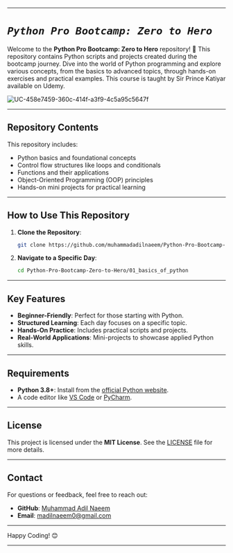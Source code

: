 
------

# ***`Python Pro Bootcamp: Zero to Hero`***

Welcome to the **Python Pro Bootcamp: Zero to Hero** repository! 🚀 This repository contains Python scripts and projects created during the bootcamp journey. Dive into the world of Python programming and explore various concepts, from the basics to advanced topics, through hands-on exercises and practical examples. This course is taught by Sir Prince Katiyar available on Udemy. 

![UC-458e7459-360c-414f-a3f9-4c5a95c5647f](https://github.com/user-attachments/assets/ea792352-5775-4d16-a77d-5eac78ff2338)


---

## **Repository Contents**

This repository includes:

- Python basics and foundational concepts
- Control flow structures like loops and conditionals
- Functions and their applications
- Object-Oriented Programming (OOP) principles
- Hands-on mini projects for practical learning

---

## How to Use This Repository

1. **Clone the Repository**:
   ```bash
   git clone https://github.com/muhammadadilnaeem/Python-Pro-Bootcamp-Zero-to-Hero.git
   ```

2. **Navigate to a Specific Day**:
   ```bash
   cd Python-Pro-Bootcamp-Zero-to-Hero/01_basics_of_python
   ```

---

## **Key Features**

- **Beginner-Friendly**: Perfect for those starting with Python.
- **Structured Learning**: Each day focuses on a specific topic.
- **Hands-On Practice**: Includes practical scripts and projects.
- **Real-World Applications**: Mini-projects to showcase applied Python skills.

---

## **Requirements**

- **Python 3.8+**: Install from the [official Python website](https://www.python.org/downloads/).
- A code editor like [VS Code](https://code.visualstudio.com/) or [PyCharm](https://www.jetbrains.com/pycharm/).

---

## **License**

This project is licensed under the **MIT License**. See the [LICENSE](https://github.com/muhammadadilnaeem/Python-Pro-Bootcamp-Zero-to-Hero/blob/main/LICENSE) file for more details.

---

## **Contact**

For questions or feedback, feel free to reach out:

- **GitHub**: [Muhammad Adil Naeem](https://github.com/muhammadadilnaeem)
- **Email**: [madilnaeem0@gmail.com](mailto:madilnaeem0@gmail.com)

---

Happy Coding! 😊



------
